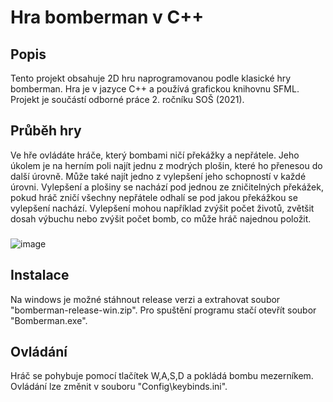 # Hra bomberman v C++
## Popis
Tento projekt obsahuje 2D hru naprogramovanou podle klasické hry bomberman. Hra je v jazyce C++ a používá grafickou knihovnu SFML. Projekt je součástí odborné práce 2. ročníku SOŠ (2021).
## Průběh hry
Ve hře ovládáte hráče, který bombami ničí překážky a nepřátele. Jeho úkolem je na herním poli najít jednu z modrých plošin, které ho přenesou do další úrovně. Může také najít jedno z vylepšení jeho schopností v každé úrovni. Vylepšení a plošiny se nachází pod jednou ze zničitelných překážek, pokud hráč zničí všechny nepřátele odhalí se pod jakou překážkou se vylepšení nachází. Vylepšení mohou například zvýšit počet životů, zvětšit dosah výbuchu nebo zvýšit počet bomb, co může hráč najednou položit.
###  
![image](https://github.com/picl-m/Bomberman/assets/87586480/2be7a090-a2e2-4564-a0d8-6d700a79cf28)
## Instalace
Na windows je možné stáhnout release verzi a extrahovat soubor "bomberman-release-win.zip". Pro spuštění programu stačí otevřít soubor "Bomberman.exe".
## Ovládání
Hráč se pohybuje pomocí tlačítek W,A,S,D a pokládá bombu mezerníkem. Ovládání lze změnit v souboru "Config\keybinds.ini".
